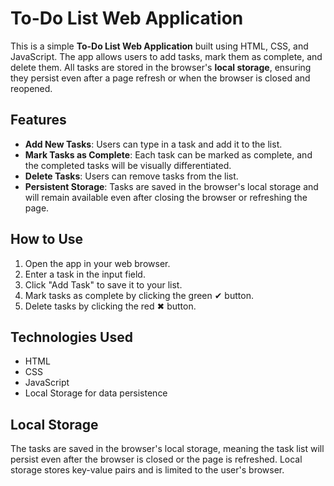 # To-Do List Web Application

This is a simple **To-Do List Web Application** built using HTML, CSS, and JavaScript. The app allows users to add tasks, mark them as complete, and delete them. All tasks are stored in the browser's **local storage**, ensuring they persist even after a page refresh or when the browser is closed and reopened.

## Features

- **Add New Tasks**: Users can type in a task and add it to the list.
- **Mark Tasks as Complete**: Each task can be marked as complete, and the completed tasks will be visually differentiated.
- **Delete Tasks**: Users can remove tasks from the list.
- **Persistent Storage**: Tasks are saved in the browser's local storage and will remain available even after closing the browser or refreshing the page.

## How to Use

1. Open the app in your web browser.
2. Enter a task in the input field.
3. Click "Add Task" to save it to your list.
4. Mark tasks as complete by clicking the green ✔ button.
5. Delete tasks by clicking the red ✖ button.

## Technologies Used

- HTML
- CSS
- JavaScript
- Local Storage for data persistence

## Local Storage

The tasks are saved in the browser's local storage, meaning the task list will persist even after the browser is closed or the page is refreshed. Local storage stores key-value pairs and is limited to the user's browser.


